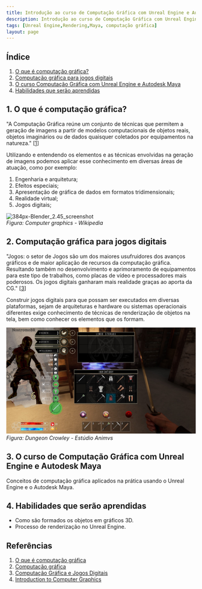 ```yaml
---
title: Introdução ao curso de Computação Gráfica com Unreal Engine e Autodesk Maya
description: Introdução ao curso de Computação Gráfica com Unreal Engine e Autodesk Maya
tags: [Unreal Engine,Rendering,Maya, computação gráfica]
layout: page
---
```


## Índice
1. [O que é computação gráfica?](#1)
1. [Computação gráfica para jogos digitais](#2)
1. [O curso Computação Gráfica com Unreal Engine e Autodesk Maya](#3)
1. [Habilidades que serão aprendidas](#4)

<a name="1"></a>
## 1. O que é computação gráfica?
"A Computação Gráfica reúne um conjunto de técnicas que permitem a geração de imagens a partir de modelos computacionais de objetos reais, objetos imaginários ou de dados quaisquer coletados por equipamentos na natureza." [[1](#r1)]

Utilizando e entendendo os elementos e as técnicas envolvidas na geração de imagens podemos aplicar esse conhecimento em diversas áreas de atuação, como por exemplo:
1. Engenharia e arquitetura;    
1. Efeitos especiais;
1. Apresentação de gráfica de dados em formatos tridimensionais;
1. Realidade virtual;
1. Jogos digitais;

![384px-Blender_2.45_screenshot](https://upload.wikimedia.org/wikipedia/commons/thumb/8/8e/Blender_2.45_screenshot.jpg/384px-Blender_2.45_screenshot.jpg)     
*Figura: Computer graphics - Wikipedia*

<a name="2"></a>
## 2. Computação gráfica para jogos digitais
"Jogos: o setor de Jogos são um dos maiores usufruidores dos avanços gráficos e de maior aplicação de recursos da computação gráfica. Resultando também no desenvolvimento e aprimoramento de equipamentos para este tipo de trabalhos, como placas de vídeo e processadores mais poderosos. Os jogos digitais ganharam mais realidade graças ao aporta da CG." [[3](#r3)]

Construir jogos digitais para que possam ser executados em diversas plataformas, sejam de arquiteturas e hardware ou sistemas operacionais diferentes exige conhecimento de técnicas de renderização de objetos na tela, bem como conhecer os elementos que os formam.

![gratis-png-diseno-industrial-con-imaginacion-ingeniero-mecanico](imagens/game_dungeon_crowley.jpg)      
*Figura: Dungeon Crowley - Estúdio Animvs*

<a name="3"></a>
## 3. O curso de Computação Gráfica com Unreal Engine e Autodesk Maya
Conceitos de computação gráfica aplicados na prática usando o Unreal Engine e o Autodesk Maya.  

<a name="4"></a>
## 4. Habilidades que serão aprendidas  
- Como são formados os objetos em gráficos 3D.
- Processo de renderização no Unreal Engine.


## Referências
<a name="r1"></a>
1. [O que é computação gráfica](http://www.um.pro.br/index.php?c=/computacao/definicao)
1. [Computação gráfica](https://pt.wikipedia.org/wiki/Computa%C3%A7%C3%A3o_gr%C3%A1fica)
<a name="r3"></a>
1. [Computação Gráfica e Jogos Digitais](https://medium.com/@bitsgrupo/computa%C3%A7%C3%A3o-gr%C3%A1fica-e-jogos-digitais-1e15f0febf7c)
1. [Introduction to Computer Graphics](http://math.hws.edu/graphicsbook/)
